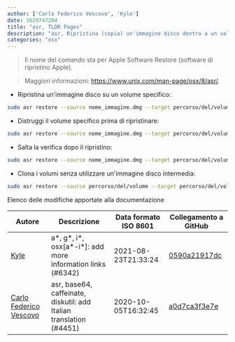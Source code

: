 ```yaml
---
author: ['Carlo Federico Vescovo', 'Kyle']
date: 1629747204
title: "asr, TLDR Pages"
description: "asr, Ripristina (copia) un'immagine disco dentro a un volume."
categories: "osx"
---
```

> Il nome del comando sta per Apple Software Restore (software di ripristino Apple).

> Maggiori informazioni: <https://www.unix.com/man-page/osx/8/asr/>.

- Ripristina un'immagine disco su un volume specifico:

```bash
sudo asr restore --source nome_immagine.dmg --target percorso/del/volume
```

- Distruggi il volume specifico prima di ripristinare:

```bash
sudo asr restore --source nome_immagine.dmg --target percorso/del/volume --erase
```

- Salta la verifica dopo il ripristino:

```bash
sudo asr restore --source nome_immagine.dmg --target percorso/del/volume --noverify
```

- Clona i volumi senza utilizzare un'immagine disco intermedia:

```bash
sudo asr restore --source percorso/del/volume --target percorso/del/volume/clonato
```
Elenco delle modifiche apportate alla documentazione


Autore | Descrizione | Data formato ISO 8601 | Collegamento a GitHub
------|-----|-----|-----
[Kyle](mailto:76597257+Gitleptune@users.noreply.github.com) | a*, g*, i*, osx[a*-i*]: add more information links (#6342) | 2021-08-23T21:33:24 | [0590a21917dc](https://github.com/tldr-pages/tldr/commit/0590a21917dc981d3cc64b8094b1cffa9d0a3b78)
[Carlo Federico Vescovo](mailto:vescovocarlofederico@gmail.com) | asr, base64, caffeinate, diskutil: add Italian translation (#4451) | 2020-10-05T16:32:45 | [a0d7ca3f3e7e](https://github.com/tldr-pages/tldr/commit/a0d7ca3f3e7e678c8c388b6158c3225eca27fee1)

